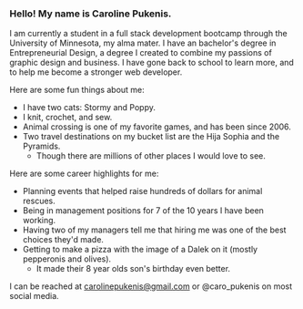 ### Hello! My name is Caroline Pukenis.

I am currently a student in a full stack development bootcamp through the University of Minnesota, my alma mater. I have an bachelor's degree in Entrepreneurial Design, a degree I created to combine my passions of graphic design and business. I have gone back to school to learn more, and to help me become a stronger web developer. 

Here are some fun things about me:
- I have two cats: Stormy and Poppy. 
- I knit, crochet, and sew.
- Animal crossing is one of my favorite games, and has been since 2006.
- Two travel destinations on my bucket list are the Hija Sophia and the Pyramids.
  - Though there are millions of other places I would love to see. 
  
Here are some career highlights for me:
- Planning events that helped raise hundreds of dollars for animal rescues.
- Being in management positions for 7 of the 10 years I have been working.
- Having two of my managers tell me that hiring me was one of the best choices they'd made. 
- Getting to make a pizza with the image of a Dalek on it (mostly pepperonis and olives).
  - It made their 8 year olds son's birthday even better.
  
I can be reached at carolinepukenis@gmail.com or @caro_pukenis on most social media. 

<!--
**caropukenis/caropukenis** is a ✨ _special_ ✨ repository because its `README.md` (this file) appears on your GitHub profile.

